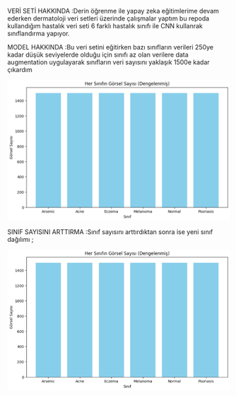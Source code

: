 VERİ SETİ HAKKINDA :Derin öğrenme ile yapay zeka eğitimlerime devam ederken dermatoloji veri setleri üzerinde çalışmalar yaptım bu repoda kullandığım  hastalık veri seti 6 farklı hastalık sınıfı ile CNN kullanrak sınıflandırma yapıyor.

MODEL HAKKINDA :Bu veri setini eğitirken bazı sınıfların verileri 250ye kadar düşük seviyelerde olduğu için sınıfı az olan verilere data augmentation uygulayarak sınıfların veri sayısını yaklaşık 1500e kadar çıkardım


![MODEL EĞİTİMİNDEN ÖNCEKİ VERİ SETİ ](image.png)

SINIF SAYISINI ARTTIRMA :Sınıf sayısını arttırdıktan sonra ise yeni sınıf dağılımı ;

![Arttırılmış verilerin sınıf dağılımı](ArttirilmisVeri.png)


